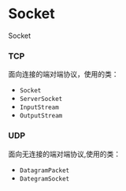 # Socket
Socket
<h3>TCP</h3> 
<p>面向连接的端对端协议，使用的类：</br>
<ul>
  <li><code>Socket</code></li>
  <li><code>ServerSocket</code></li>
  <li><code>InputStream</code></li>
  <li><code>OutputStream</code></li>
</ul>
</p>
<h3>UDP</h3> 
<p>面向无连接的端对端协议,使用的类：</br>
<ul>
  <li><code>DatagramPacket</code></li>
  <li><code>DategramSocket</code></li>
</ul>
</p>

